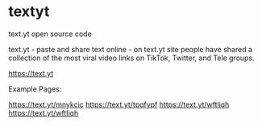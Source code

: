 # textyt
text.yt open source code

text.yt - paste and share text online - on text.yt site people have shared a collection of the most viral video links on TikTok, Twitter, and Tele groups.

https://text.yt

Example Pages:

https://text.yt/mnykcic
https://text.yt/tpqfypf
https://text.yt/wftliqh
https://text.yt/wftliqh
